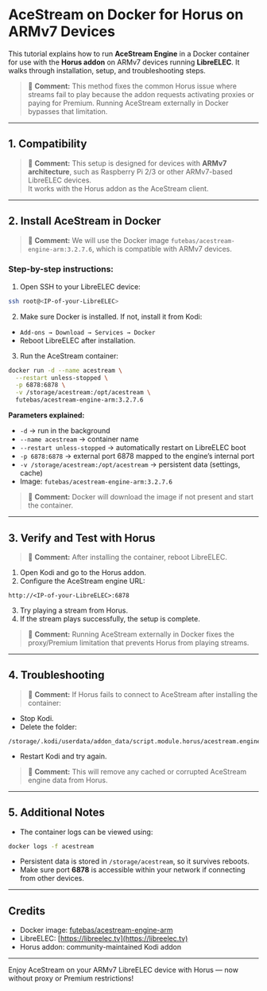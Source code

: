 

# AceStream on Docker for Horus on ARMv7 Devices

This tutorial explains how to run **AceStream Engine** in a Docker container for use with the **Horus addon** on ARMv7 devices running **LibreELEC**. It walks through installation, setup, and troubleshooting steps.

> 💬 **Comment:** This method fixes the common Horus issue where streams fail to play because the addon requests activating proxies or paying for Premium. Running AceStream externally in Docker bypasses that limitation.

---

## 1. Compatibility

> 💬 **Comment:** This setup is designed for devices with **ARMv7 architecture**, such as Raspberry Pi 2/3 or other ARMv7-based LibreELEC devices.  
> It works with the Horus addon as the AceStream client.

---

## 2. Install AceStream in Docker

> 💬 **Comment:** We will use the Docker image `futebas/acestream-engine-arm:3.2.7.6`, which is compatible with ARMv7 devices.

### Step-by-step instructions:

1. Open SSH to your LibreELEC device:

```bash
ssh root@<IP-of-your-LibreELEC>
````

2. Make sure Docker is installed. If not, install it from Kodi:

* `Add-ons → Download → Services → Docker`
* Reboot LibreELEC after installation.

3. Run the AceStream container:

```bash
docker run -d --name acestream \
  --restart unless-stopped \
  -p 6878:6878 \
  -v /storage/acestream:/opt/acestream \
  futebas/acestream-engine-arm:3.2.7.6
```

**Parameters explained:**

* `-d` → run in the background
* `--name acestream` → container name
* `--restart unless-stopped` → automatically restart on LibreELEC boot
* `-p 6878:6878` → external port 6878 mapped to the engine’s internal port
* `-v /storage/acestream:/opt/acestream` → persistent data (settings, cache)
* Image: `futebas/acestream-engine-arm:3.2.7.6`

> 💬 **Comment:** Docker will download the image if not present and start the container.

---

## 3. Verify and Test with Horus

> 💬 **Comment:** After installing the container, reboot LibreELEC.

1. Open Kodi and go to the Horus addon.
2. Configure the AceStream engine URL:

```
http://<IP-of-your-LibreELEC>:6878
```

3. Try playing a stream from Horus.
4. If the stream plays successfully, the setup is complete.

> 💬 **Comment:** Running AceStream externally in Docker fixes the proxy/Premium limitation that prevents Horus from playing streams.

---

## 4. Troubleshooting

> 💬 **Comment:** If Horus fails to connect to AceStream after installing the container:

* Stop Kodi.
* Delete the folder:

```
/storage/.kodi/userdata/addon_data/script.module.horus/acestream.engine/
```

* Restart Kodi and try again.

> 💬 **Comment:** This will remove any cached or corrupted AceStream engine data from Horus.

---

## 5. Additional Notes

* The container logs can be viewed using:

```bash
docker logs -f acestream
```

* Persistent data is stored in `/storage/acestream`, so it survives reboots.
* Make sure port **6878** is accessible within your network if connecting from other devices.

---

## Credits

* Docker image: [futebas/acestream-engine-arm](https://hub.docker.com/r/futebas/acestream-engine-arm)
* LibreELEC: [https://libreelec.tv](https://libreelec.tv)
* Horus addon: community-maintained Kodi addon

---

Enjoy AceStream on your ARMv7 LibreELEC device with Horus — now without proxy or Premium restrictions!

